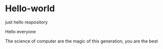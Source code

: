 # Hello-world
just hello respository 

Hello everyone

The science of computer are the magic of this generation,
you are the best
